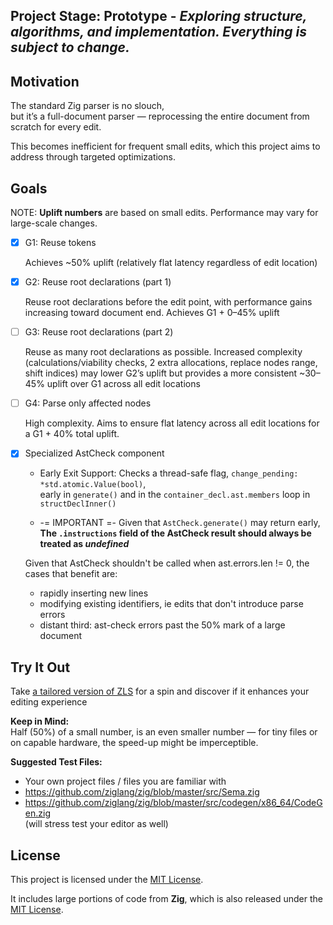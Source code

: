 ## Project Stage: Prototype - *Exploring structure, algorithms, and implementation. Everything is subject to change.*

## Motivation

The standard Zig parser is no slouch,  
but it’s a full-document parser — reprocessing the entire document from scratch for every edit.

This becomes inefficient for frequent small edits, which this project aims to address through targeted optimizations.

## Goals

NOTE: **Uplift numbers** are based on small edits. Performance may vary for large-scale changes.

- [x] G1: Reuse tokens

    Achieves ~50% uplift (relatively flat latency regardless of edit location)

- [x] G2: Reuse root declarations (part 1)

    Reuse root declarations before the edit point, with performance gains increasing toward document end.
    Achieves G1 + 0–45% uplift

- [ ] G3: Reuse root declarations (part 2)

    Reuse as many root declarations as possible.
    Increased complexity (calculations/viability checks, 2 extra allocations, replace nodes range, shift indices) may lower G2’s uplift but provides a more consistent ~30–45% uplift over G1 across all edit locations

- [ ] G4: Parse only affected nodes

    High complexity. Aims to ensure flat latency across all edit locations for a G1 + 40% total uplift. 

- [x] Specialized AstCheck component

    - Early Exit Support: Checks a thread-safe flag, `change_pending: *std.atomic.Value(bool)`,     
      early in `generate()` and in the `container_decl.ast.members` loop in `structDeclInner()`    

    - -= IMPORTANT =- Given that `AstCheck.generate()` may return early,   
        **The `.instructions` field of the AstCheck result should always be treated as *undefined***

    Given that AstCheck shouldn't be called when ast.errors.len != 0, the cases that benefit are:  
    
    - rapidly inserting new lines
    - modifying existing identifiers, ie edits that don't introduce parse errors
    - distant third: ast-check errors past the 50% mark of a large document

## Try It Out

Take [a tailored version of ZLS](https://github.com/llogick/zls/tree/zls-016-dev-faster-doc-edits) for a spin and discover if it enhances your editing experience    

**Keep in Mind:**  
Half (50%) of a small number, is an even smaller number — for tiny files or on capable hardware, the speed-up might be imperceptible.  

**Suggested Test Files:**
- Your own project files / files you are familiar with
- https://github.com/ziglang/zig/blob/master/src/Sema.zig
- https://github.com/ziglang/zig/blob/master/src/codegen/x86_64/CodeGen.zig     
    (will stress test your editor as well)


## License

This project is licensed under the [MIT License](LICENSE).

It includes large portions of code from **Zig**, which is also released under the [MIT License](LICENSE-ZIG).
